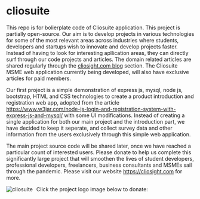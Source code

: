 # cliosuite
This repo is for bolierplate code of Cliosuite application. This project is partially open-source. 
Our aim is to develop projects in various technologies for some of the most relevant areas across industries 
where students, developers and startups wish to innovate and develop projects faster. Instead of having to look for interesting 
apllication areas, they can directly surf through our code projects and articles.
The domain related articles are shared regularly through the <a href="https://cliosight.com/1000-ideas">cliosight.com blog</a> section. The Cliosuite MSME web application 
currently being developed, will also have exclusive articles for paid members.

Our first project is a simple demonstration of express js, mysql, node js, bootstrap, HTML and CSS technologies 
to create a product introduction and registration web app, adopted from the article https://www.w3jar.com/node-js-login-and-registration-system-with-express-js-and-mysql/ with some UI modifications.
Instead of creating a single application for both our main project and the introduction part, we have decided to 
keep it seperate, and collect survey data and other information from the users exclusively through this simple web application.

The main project source code will be shared later, once we have reached a particular count of interested users.
Please donate to help us complete this significantly large project that will smoothen the lives of student developers, professional developers, freelancers, business consultants and MSMEs sail through the pandemic.
Please visit our website https://cliosight.com for more.

Click the project logo image below to donate:
<a href="https://rzp.io/l/pnH5Xs3"><img src="https://isteam.wsimg.com/ip/2b686ac9-9aec-461e-830c-6306813e4be1/newlogo.jpg/:/cr=t:0%25,l:0%25,w:100%25,h:100%25/rs=w:600,h:300,cg:true" alt="cliosuite" style="float: left; margin-right: 10px;" /></a>
